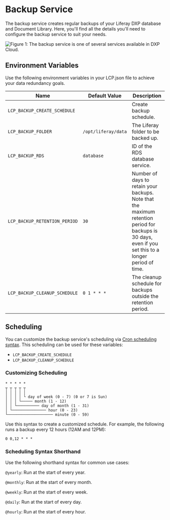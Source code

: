 # Backup Service

The backup service creates regular backups of your Liferay DXP database and
Document Library. Here, you'll find all the details you'll need to configure the
backup service to suit your needs.

![Figure 1: The backup service is one of several services available in DXP Cloud.](../../images/services-backups.png)

## Environment Variables

Use the following environment variables in your LCP.json file to achieve your
data redundancy goals.

| Name | Default Value | Description |
| ---- | ------------- | ----------- |
| `LCP_BACKUP_CREATE_SCHEDULE` |  | Create backup schedule. |
| `LCP_BACKUP_FOLDER` | `/opt/liferay/data` | The Liferay folder to be backed up. |
| `LCP_BACKUP_RDS` | `database` | ID of the RDS database service. |
| `LCP_BACKUP_RETENTION_PERIOD` | `30` | Number of days to retain your backups. Note that the maximum retention period for backups is 30 days, even if you set this to a longer period of time. |
| `LCP_BACKUP_CLEANUP_SCHEDULE` | `0 1 * * *` | The cleanup schedule for backups outside the retention period. | 

## Scheduling

You can customize the backup service's scheduling via 
[Cron scheduling syntax](https://crontab.guru/). 
This scheduling can be used for these variables:

-   `LCP_BACKUP_CREATE_SCHEDULE`
-   `LCP_BACKUP_CLEANUP_SCHEDULE`

### Customizing Scheduling

    * * * * *
    ┬ ┬ ┬ ┬ ┬
    │ │ │ │ │ 
    │ │ │ │ └ day of week (0 - 7) (0 or 7 is Sun)
    │ │ │ └───── month (1 - 12)
    │ │ └────────── day of month (1 - 31)
    │ └─────────────── hour (0 - 23)
    └──────────────────── minute (0 - 59)

Use this syntax to create a customized schedule. For example, the following runs 
a backup every 12 hours (12AM and 12PM): 

    0 0,12 * * *

### Scheduling Syntax Shorthand

Use the following shorthand syntax for common use cases:

`@yearly`: Run at the start of every year.

`@monthly`: Run at the start of every month.

`@weekly`: Run at the start of every week.

`@daily`: Run at the start of every day.

`@hourly`: Run at the start of every hour.
